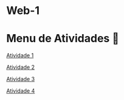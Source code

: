 # Web-1
# Menu de Atividades 🤖
[Atividade 1]( https://hayhay07.github.io/Atividade-01/)

[Atividade 2]( https://hayhay07.github.io/Atividade-2/)

[Atividade 3]( https://hayhay07.github.io/Atividade-3/)

[Atividade 4]( https://hayhay07.github.io/Atividade-4/)

